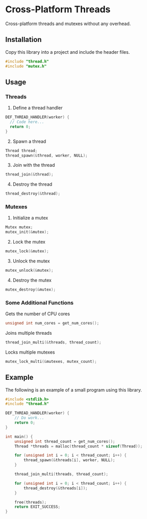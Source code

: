# Cross-Platform Threads
Cross-platform threads and mutexes without any overhead.

## Installation

Copy this library into a project and include the header files.
```c
#include "thread.h"
#include "mutex.h"
```

## Usage

### Threads

1. Define a thread handler
```c
DEF_THREAD_HANDLER(worker) {
  // Code here...
  return 0;
}
```

2. Spawn a thread
```c
Thread thread;
thread_spawn(&thread, worker, NULL);
```

3. Join with the thread
```c
thread_join(&thread);
```

4. Destroy the thread
```c
thread_destroy(&thread);
```

### Mutexes

1. Initialize a mutex
```c
Mutex mutex;
mutex_init(&mutex);
```

2. Lock the mutex
```c
mutex_lock(&mutex);
```

3. Unlock the mutex
```c
mutex_unlock(&mutex);
```

4. Destroy the mutex
```c
mutex_destroy(&mutex);
```

### Some Additional Functions

Gets the number of CPU cores
```c
unsigned int num_cores = get_num_cores();
```

Joins multiple threads
```c
thread_join_multi(&threads, thread_count);
```

Locks multiple mutexes
```c
mutex_lock_multi(&mutexes, mutex_count);
```

## Example

The following is an example of a small program using this library.
```c
#include <stdlib.h>
#include "thread.h"

DEF_THREAD_HANDLER(worker) {
	// Do work...
	return 0;
}

int main() {
	unsigned int thread_count = get_num_cores();
	Thread *threads = malloc(thread_count * sizeof(Thread));

	for (unsigned int i = 0; i < thread_count; i++) {
		thread_spawn(&threads[i], worker, NULL);
	}

	thread_join_multi(threads, thread_count);

	for (unsigned int i = 0; i < thread_count; i++) {
		thread_destroy(&threads[i]);
	}

	free(threads);
	return EXIT_SUCCESS;
}
```